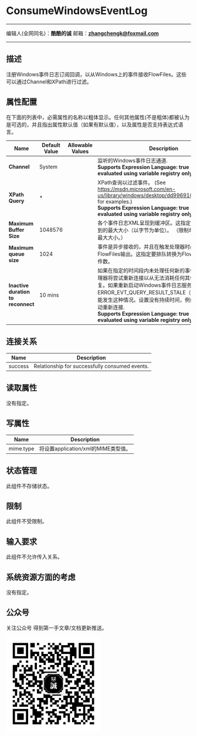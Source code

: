 # ConsumeWindowsEventLog
***
编辑人(全网同名)：__**酷酷的诚**__  邮箱：**zhangchengk@foxmail.com** 
***


## 描述

注册Windows事件日志订阅回调，以从Windows上的事件接收FlowFiles。这些可以通过Channel和XPath进行过滤。

## 属性配置

在下面的列表中，必需属性的名称以粗体显示。任何其他属性(不是粗体)都被认为是可选的，并且指出属性默认值（如果有默认值），以及属性是否支持表达式语言。

| Name | Default Value | Allowable Values | Description |
|--|--|--|--|
| **Channel** | System |  | 监听的Windows事件日志通道.<br/> **Supports Expression Language: true (will be evaluated using variable registry only)** |
| **XPath Query** | \* |  | XPath查询以过滤事件。 (See https://msdn.microsoft.com/en-us/library/windows/desktop/dd996910(v=vs.85).aspx for examples.) <br/> **Supports Expression Language: true (will be evaluated using variable registry only)** |
| **Maximum Buffer Size** | 1048576 |  | 各个事件日志XML呈现到缓冲区。这指定允许缓冲区增长到的最大大小（以字节为单位）。 （限制单个事件XML的最大大小。）|
| **Maximum queue size** | 1024 |  | 事件是异步接收的，并且在触发处理器时必须作为FlowFiles输出。这指定要排队转换为FlowFiles的最大事件数。 |
| **Inactive duration to reconnect** | 10 mins |  |如果在指定的时间段内未处理任何新的事件日志，则此处理器将尝试重新连接以从无法消耗任何其他消息的状态恢复。如果重新启动Windows事件日志服务，或者返回ERROR_EVT_QUERY_RESULT_STALE（15011），则可能发生这种情况。设置没有持续时间，例如“ 0 ms”禁用自动重新连接.<br/> **Supports Expression Language: true (will be evaluated using variable registry only)** |


## 连接关系

Name    | Description                                   
------- | ----------------------------------------------
success | Relationship for successfully consumed events.


## 读取属性

没有指定。

## 写属性

Name      | Description                                   
--------- | ----------------------------------------------
mime.type | 将设置application/xml的MIME类型值。

## 状态管理

此组件不存储状态。

## 限制

此组件不受限制。

## 输入要求

此组件不允许传入关系。

## 系统资源方面的考虑

没有指定。


## 公众号

关注公众号 得到第一手文章/文档更新推送。

![](../image/wechat.jpg)
